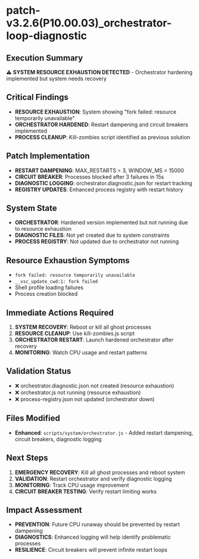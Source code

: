 # patch-v3.2.6(P10.00.03)_orchestrator-loop-diagnostic

## Execution Summary
⚠️ **SYSTEM RESOURCE EXHAUSTION DETECTED** - Orchestrator hardening implemented but system needs recovery

## Critical Findings
- **RESOURCE EXHAUSTION**: System showing "fork failed: resource temporarily unavailable"
- **ORCHESTRATOR HARDENED**: Restart dampening and circuit breakers implemented
- **PROCESS CLEANUP**: Kill-zombies script identified as previous solution

## Patch Implementation
- **RESTART DAMPENING**: MAX_RESTARTS = 3, WINDOW_MS = 15000
- **CIRCUIT BREAKER**: Processes blocked after 3 failures in 15s
- **DIAGNOSTIC LOGGING**: orchestrator.diagnostic.json for restart tracking
- **REGISTRY UPDATES**: Enhanced process registry with restart history

## System State
- **ORCHESTRATOR**: Hardened version implemented but not running due to resource exhaustion
- **DIAGNOSTIC FILES**: Not yet created due to system constraints
- **PROCESS REGISTRY**: Not updated due to orchestrator not running

## Resource Exhaustion Symptoms
- `fork failed: resource temporarily unavailable`
- `__vsc_update_cwd:1: fork failed`
- Shell profile loading failures
- Process creation blocked

## Immediate Actions Required
1. **SYSTEM RECOVERY**: Reboot or kill all ghost processes
2. **RESOURCE CLEANUP**: Use kill-zombies.js script
3. **ORCHESTRATOR RESTART**: Launch hardened orchestrator after recovery
4. **MONITORING**: Watch CPU usage and restart patterns

## Validation Status
- ❌ orchestrator.diagnostic.json not created (resource exhaustion)
- ❌ orchestrator.js not running (resource exhaustion)  
- ❌ process-registry.json not updated (orchestrator down)

## Files Modified
- **Enhanced**: `scripts/system/orchestrator.js` - Added restart dampening, circuit breakers, diagnostic logging

## Next Steps
1. **EMERGENCY RECOVERY**: Kill all ghost processes and reboot system
2. **VALIDATION**: Restart orchestrator and verify diagnostic logging
3. **MONITORING**: Track CPU usage improvement
4. **CIRCUIT BREAKER TESTING**: Verify restart limiting works

## Impact Assessment
- **PREVENTION**: Future CPU runaway should be prevented by restart dampening
- **DIAGNOSTICS**: Enhanced logging will help identify problematic processes
- **RESILIENCE**: Circuit breakers will prevent infinite restart loops 